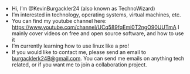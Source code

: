 - Hi, I’m @KevinBurgackler24 (also known as TechnoWizard)
- I’m interested in technology, operating systems, virtual machines, etc. 
- You can find my youtube channel here: https://www.youtube.com/channel/UCq589fqEmi0T2ngO90UUTmA I mainly cover videos on free and open source software, and how to use it
- I’m currently learning how to use linux like a pro!
- If you would like to contact me, please send an email to burgacklerk24B@gmail.com. You can send me emails on anything tech related, or if you want me to join a collaboration project.
<!---
KevinBurgackler24/KevinBurgackler24 is a ✨ special ✨ repository because its `README.md` (this file) appears on your GitHub profile.
You can click the Preview link to take a look at your changes.
--->
